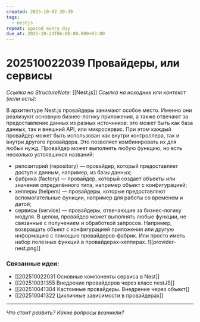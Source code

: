 ```yaml
---
created: 2025-10-02 20:39
tags:
  - nestjs
repeat: spaced every day
due_at: 2025-10-24T06:00:00.000+03:00
---
```

# 202510022039 Провайдеры, или сервисы

*Ссылка на StructureNote:* [[Nest.js]]
*Ссылка на исходник или контекст (если есть):*

В архитектуре Nest.js провайдеры занимают особое место. Именно они реализуют основную бизнес-логику приложения, а также отвечают за предоставление данных из разных источников: это может быть как база данных, так и внешний API, или микросервис. При этом каждый провайдер может быть использован как внутри контроллера, так и внутри другого провайдера. Это позволяет комбинировать их для любых нужд. Провайдер может выполнять любую функцию, но есть несколько устоявшихся названий:

- репозиторий (repository) — провайдер, который предоставляет доступ к данным, например, из базы данных;
- фабрика (factory) — провайдер, который создает объекты или значения определённого типа, например объект с конфигурацией;
- хелперы (helpers) — провайдеры, которые предоставляют вспомогательные функции, например для работы со временем и датой;
- сервисы (service) — провайдеры, отвечающие за бизнес-логику модуля.
В целом, провайдер может выполнять любые функции, не связанные с получением и обработкой запросов. Например, возвращать объект с конфигурацией приложения или другую информацию с помощью провайдеров-фабрик. Или просто иметь набор полезных функций в провайдерах-хелперах.
![[provider-nest.png]]

### Связанные идеи:

* [[202510022031 Основные компоненты сервиса в Nest]]
* [[202510031355 Внедрение провайдеров через класс nestJS]]
* [[202510041304 Кастомные провайдеры. Внедрение через объект]]
* [[202510041322 Цикличные зависимости в провайдерах]]

---

*Что стоит развить? Какие вопросы возникли?*
